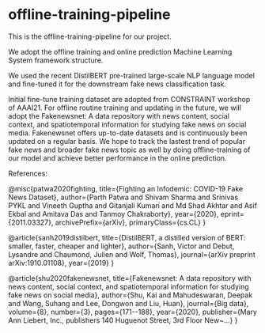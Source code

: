 # offline-training-pipeline
This is the offline-training-pipeline for our project.

We adopt the offline training and online prediction Machine Learning System framework structure. 

We used the recent DistilBERT pre-trained large-scale NLP language model and fine-tuned it for the downstream fake news classification task.

Initial fine-tune training dataset are adopted from CONSTRAINT workshop of AAAI21. For offline routine training and updating in the future, we will adopt the Fakenewsnet: A data repository with news content, social context, and spatiotemporal information for studying fake news on social media. Fakenewsnet offers up-to-date datasets and is continuously been updated on a regular basis. We hope to track the lastest trend of popular fake news and broader fake news topic as well by doing offline-training of our model and achieve better performance in the online prediction.


References:

@misc{patwa2020fighting, 
  title={Fighting an Infodemic: COVID-19 Fake News Dataset}, 
  author={Parth Patwa and Shivam Sharma and Srinivas PYKL and Vineeth Guptha and Gitanjali Kumari and Md Shad Akhtar and Asif Ekbal and Amitava Das and Tanmoy Chakraborty}, 
  year={2020}, 
  eprint={2011.03327}, 
  archivePrefix={arXiv}, 
  primaryClass={cs.CL} 
}

@article{sanh2019distilbert,
  title={DistilBERT, a distilled version of BERT: smaller, faster, cheaper and lighter},
  author={Sanh, Victor and Debut, Lysandre and Chaumond, Julien and Wolf, Thomas},
  journal={arXiv preprint arXiv:1910.01108},
  year={2019}
}

@article{shu2020fakenewsnet,
  title={Fakenewsnet: A data repository with news content, social context, and spatiotemporal information for studying fake news on social media},
  author={Shu, Kai and Mahudeswaran, Deepak and Wang, Suhang and Lee, Dongwon and Liu, Huan},
  journal={Big data},
  volume={8},
  number={3},
  pages={171--188},
  year={2020},
  publisher={Mary Ann Liebert, Inc., publishers 140 Huguenot Street, 3rd Floor New~…}
}
